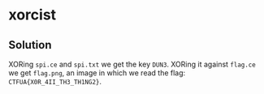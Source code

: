 # xorcist

## Solution
 
XORing `spi.ce` and `spi.txt` we get the key `DUN3`. XORing it against `flag.ce` we get `flag.png`, an image in which we read the flag: `CTFUA{X0R_4II_TH3_TH1NG2}`.
